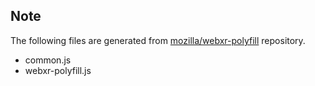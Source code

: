 ## Note

The following files are generated from [mozilla/webxr-polyfill](https://github.com/mozilla/webxr-polyfill) repository.

- common.js
- webxr-polyfill.js
